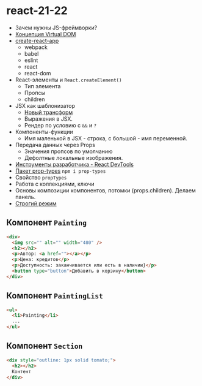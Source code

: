 # react-21-22

- Зачем нужны JS-фреймворки?
- [Концепция Virtual DOM](https://illustrated.dev/react-vdom)
- [create-react-app](https://create-react-app.dev/)
  - webpack
  - babel
  - eslint
  - react
  - react-dom
- React-элементы и `React.createElement()`
  - Тип элемента
  - Пропсы
  - children
- JSX как шаблонизатор
  - [Новый трансформ](https://reactjs.org/blog/2020/09/22/introducing-the-new-jsx-transform.html)
  - Выражения в JSX.
  - Рендер по условию с `&&` и `?`
- Компоненты-функции
  - Имя маленькой в JSX - строка, с большой - имя переменной.
- Передача данных через Props
  - Значения пропсов по умолчанию
  - Дефолтные локальные изображения.
- [Инструменты разработчика - React DevTools](http://fecore.net.ua/books/rq7s2k-react/lesson-01/#react-devtools)
- [Пакет prop-types](https://www.npmjs.com/package/prop-types) `npm i prop-types`
- Свойство `propTypes`
- Работа с коллекциями, ключи
- Основы композиции компонентов, потомки (props.children). Делаем панель.
- [Строгий режим](https://ru.reactjs.org/docs/strict-mode.html)

## Компонент `Painting`

```html
<div>
  <img src="" alt="" width="480" />
  <h2></h2>
  <p>Автор: <a href=""></a></p>
  <p>Цена: кредитов</p>
  <p>Доступность: заканчивается или есть в наличии}</p>
  <button type="button">Добавить в корзину</button>
</div>
```

## Компонент `PaintingList`

```html
<ul>
  <li>Painting</li>
  ...
</ul>
```

## Компонент `Section`

```html
<div style="outline: 1px solid tomato;">
  <h2></h2>
  Контент
</div>
```
